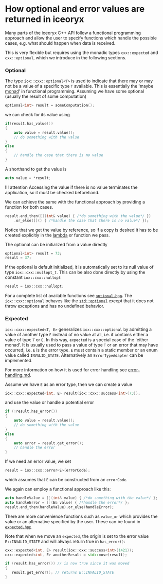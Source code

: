 # How optional and error values are returned in iceoryx

Many parts of the iceoryx C++ API follow a functional programming approach and allow the user to specify functions 
which handle the possible cases, e.g. what should happen when data is received.

This is very flexible but requires using the monadic types ``cxx::expected`` and ``cxx::optional``, which we
introduce in the following sections.

### Optional

The type ``iox::cxx::optional<T>`` is used to indicate that there may or may not be a value of a specific type ``T``
available. This is essentially the 'maybe [monad](https://en.wikipedia.org/wiki/Monad_(functional_programming))' in 
functional programming. Assuming we have some optional (usually the result of some computation)

```cpp
optional<int> result = someComputation();
```

we can check for its value using
```cpp
if(result.has_value())
{
    auto value = result.value();
    // do something with the value
}
else
{
    // handle the case that there is no value
}
```
A shorthand to get the value is
```cpp
auto value = *result;
```

!!! attention
    Accessing the value if there is no value terminates the application, so it must be checked beforehand.

We can achieve the same with the functional approach by providing a function for both cases.

```cpp
result.and_then([](int& value) { /*do something with the value*/ })
    .or_else([]() { /*handle the case that there is no value*/ });
```
Notice that we get the value by reference, so if a copy is desired it has to be created explicitly in the 
[lambda](https://en.wikipedia.org/wiki/Anonymous_function#C++_(since_C++11)) or function we pass.

The optional can be initialized from a value directly
```cpp
optional<int> result = 73;
result = 37;
```
If the optional is default initialized, it is automatically set to its null value of type ``iox::cxx::nullopt_t``. 
This can be also done directly by using the constant ``iox::cxx::nullopt``

```cpp
result = iox::cxx::nullopt;
```

For a complete list of available functions see 
[``optional.hpp``](https://github.com/eclipse-iceoryx/iceoryx/blob/master/iceoryx_utils/include/iceoryx_utils/cxx/optional.hpp).
The ``iox::cxx::optional`` behaves like the [``std::optional``](https://en.cppreference.com/w/cpp/utility/optional)
except that it does not throw exceptions and has no undefined behavior.

### Expected
``iox::cxx::expected<T, E>`` generalizes ``iox::cxx::optional`` by admitting a value of another type ``E`` instead of
no value at all, i.e. it contains either a value of type ``T`` or ``E``. In this way, ``expected`` is a special case of 
the 'either monad'. It is usually used to pass a value of type ``T`` or an error that may have occurred, i.e. ``E`` is the
error type. ``E`` must contain a static member or an enum value called ``INVALID_STATE``. Alternatively an 
``ErrorTypeAdapter`` can be implemented.

For more information on how it is used for error handling see
[error-handling.md](https://github.com/eclipse-iceoryx/iceoryx/blob/master/doc/design/error-handling.md).

Assume we have ``E`` as an error type, then we can create a value
```cpp
iox::cxx::expected<int, E> result(iox::cxx::success<int>(73));
```

and use the value or handle a potential error
```cpp
if (!result.has_error())
{
    auto value = result.value();
    // do something with the value
}
else
{
    auto error = result.get_error();
    // handle the error
}
```

If we need an error value, we set
```cpp
result = iox::cxx::error<E>(errorCode);
```
which assumes that ``E`` can be constructed from an ``errorCode``.

We again can employ a functional approach like this:
```cpp
auto handleValue = [](int& value) { /*do something with the value*/ };
auto handleError = [](E& value) { /*handle the error*/ };
result.and_then(handleValue).or_else(handleError);
```

There are more convenience functions such as ``value_or`` which provides the value or an alternative specified by the
user. These can be found in 
[``expected.hpp``](https://github.com/eclipse-iceoryx/iceoryx/blob/master/iceoryx_utils/include/iceoryx_utils/cxx/expected.hpp).

Note that when we move an ``expected``, the origin is set to the error value ``E::INVALID_STATE`` and will always return true 
in ``has_error()``:
```cpp
cxx::expected<int, E> result(iox::cxx::success<int>(1421));
cxx::expected<int, E> anotherResult = std::move(result);

if (result.has_error()) // is now true since it was moved
{
   result.get_error(); // returns E::INVALID_STATE
}
```

